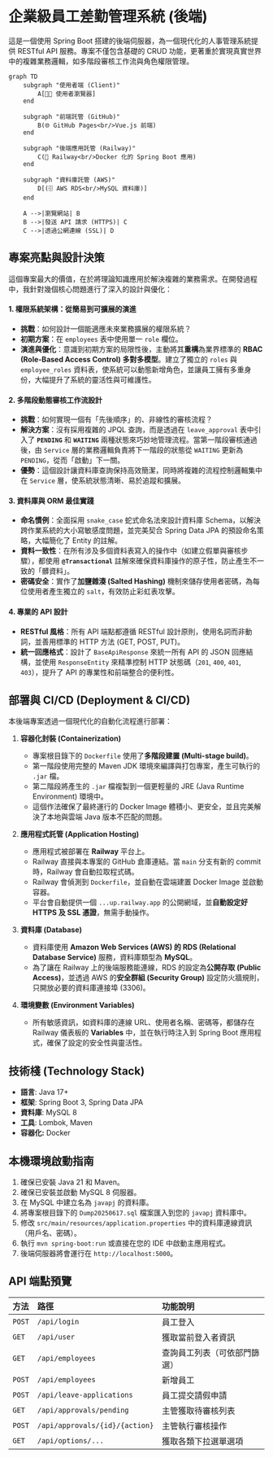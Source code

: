 # 企業級員工差勤管理系統 (後端)

這是一個使用 Spring Boot 搭建的後端伺服器，為一個現代化的人事管理系統提供 RESTful API 服務。專案不僅包含基礎的 CRUD 功能，更著重於實現真實世界中的複雜業務邏輯，如多階段審核工作流與角色權限管理。

```
graph TD
    subgraph "使用者端 (Client)"
        A[👨‍💻 使用者瀏覽器]
    end

    subgraph "前端託管 (GitHub)"
        B(🌐 GitHub Pages<br/>Vue.js 前端)
    end
    
    subgraph "後端應用託管 (Railway)"
        C(🚀 Railway<br/>Docker 化的 Spring Boot 應用)
    end

    subgraph "資料庫託管 (AWS)"
        D[(🗄️ AWS RDS<br/>MySQL 資料庫)]
    end

    A -->|瀏覽網站| B
    B -->|發送 API 請求 (HTTPS)| C
    C -->|透過公網連線 (SSL)| D
```

## 專案亮點與設計決策

這個專案最大的價值，在於將理論知識應用於解決複雜的業務需求。在開發過程中，我針對幾個核心問題進行了深入的設計與優化：

#### 1. **權限系統架構：從簡易到可擴展的演進**
* **挑戰**：如何設計一個能適應未來業務擴展的權限系統？
* **初期方案**：在 `employees` 表中使用單一 `role` 欄位。
* **演進與優化**：意識到初期方案的局限性後，主動將其**重構**為業界標準的 **RBAC (Role-Based Access Control) 多對多模型**。建立了獨立的 `roles` 與 `employee_roles` 資料表，使系統可以動態新增角色，並讓員工擁有多重身份，大幅提升了系統的靈活性與可維護性。

#### 2. **多階段動態審核工作流設計**
* **挑戰**：如何實現一個有「先後順序」的、非線性的審核流程？
* **解決方案**：沒有採用複雜的 JPQL 查詢，而是透過在 `leave_approval` 表中引入了 **`PENDING`** 和 **`WAITING`** 兩種狀態來巧妙地管理流程。當第一階段審核通過後，由 `Service` 層的業務邏輯負責將下一階段的狀態從 `WAITING` 更新為 `PENDING`，從而「啟動」下一關。
* **優勢**：這個設計讓資料庫查詢保持高效簡潔，同時將複雜的流程控制邏輯集中在 `Service` 層，使系統狀態清晰、易於追蹤和擴展。

#### 3. **資料庫與 ORM 最佳實踐**
* **命名慣例**：全面採用 `snake_case` 蛇式命名法來設計資料庫 Schema，以解決跨作業系統的大小寫敏感度問題，並完美契合 Spring Data JPA 的預設命名策略，大幅簡化了 Entity 的註解。
* **資料一致性**：在所有涉及多個資料表寫入的操作中（如建立假單與審核步驟），都使用 **`@Transactional`** 註解來確保資料庫操作的原子性，防止產生不一致的「髒資料」。
* **密碼安全**：實作了**加鹽雜湊 (Salted Hashing)** 機制來儲存使用者密碼，為每位使用者產生獨立的 `salt`，有效防止彩虹表攻擊。

#### 4. **專業的 API 設計**
* **RESTful 風格**：所有 API 端點都遵循 RESTful 設計原則，使用名詞而非動詞，並善用標準的 HTTP 方法 (GET, POST, PUT)。
* **統一回應格式**：設計了 `BaseApiResponse` 來統一所有 API 的 JSON 回應結構，並使用 `ResponseEntity` 來精準控制 HTTP 狀態碼（`201`, `400`, `401`, `403`），提升了 API 的專業性和前端整合的便利性。

## 部署與 CI/CD (Deployment & CI/CD)

本後端專案透過一個現代化的自動化流程進行部署：

1.  **容器化封裝 (Containerization)**
    * 專案根目錄下的 `Dockerfile` 使用了**多階段建置 (Multi-stage build)**。
    * 第一階段使用完整的 Maven JDK 環境來編譯與打包專案，產生可執行的 `.jar` 檔。
    * 第二階段將產生的 `.jar` 檔複製到一個更輕量的 JRE (Java Runtime Environment) 環境中。
    * 這個作法確保了最終運行的 Docker Image 體積小、更安全，並且完美解決了本地與雲端 Java 版本不匹配的問題。

2.  **應用程式託管 (Application Hosting)**
    * 應用程式被部署在 **Railway** 平台上。
    * Railway 直接與本專案的 GitHub 倉庫連結。當 `main` 分支有新的 commit 時，Railway 會自動拉取程式碼。
    * Railway 會偵測到 `Dockerfile`，並自動在雲端建置 Docker Image 並啟動容器。
    * 平台會自動提供一個 `...up.railway.app` 的公開網域，並**自動設定好 HTTPS 及 SSL 憑證**，無需手動操作。

3.  **資料庫 (Database)**
    * 資料庫使用 **Amazon Web Services (AWS) 的 RDS (Relational Database Service)** 服務，資料庫類型為 **MySQL**。
    * 為了讓在 Railway 上的後端服務能連線，RDS 的設定為**公開存取 (Public Access)**，並透過 AWS 的**安全群組 (Security Group)** 設定防火牆規則，只開放必要的資料庫連接埠 (3306)。

4.  **環境變數 (Environment Variables)**
    * 所有敏感資訊，如資料庫的連線 URL、使用者名稱、密碼等，都儲存在 Railway 儀表板的 **Variables** 中，並在執行時注入到 Spring Boot 應用程式，確保了設定的安全性與靈活性。




## 技術棧 (Technology Stack)
* **語言**: Java 17+
* **框架**: Spring Boot 3, Spring Data JPA
* **資料庫**: MySQL 8
* **工具**: Lombok, Maven
* **容器化:** Docker

## 本機環境啟動指南
1.  確保已安裝 Java 21 和 Maven。
2.  確保已安裝並啟動 MySQL 8 伺服器。
3.  在 MySQL 中建立名為 `javapj` 的資料庫。
4.  將專案根目錄下的 `Dump20250617.sql` 檔案匯入到您的 `javapj` 資料庫中。
5.  修改 `src/main/resources/application.properties` 中的資料庫連線資訊（用戶名、密碼）。
6.  執行 `mvn spring-boot:run` 或直接在您的 IDE 中啟動主應用程式。
7.  後端伺服器將會運行在 `http://localhost:5000`。

## API 端點預覽
| 方法 | 路徑 | 功能說明 |
| :--- | :--- | :--- |
| `POST` | `/api/login` | 員工登入 |
| `GET` | `/api/user` | 獲取當前登入者資訊 |
| `GET` | `/api/employees` | 查詢員工列表（可依部門篩選） |
| `POST` | `/api/employees` | 新增員工 |
| `POST`| `/api/leave-applications` | 員工提交請假申請 |
| `GET` | `/api/approvals/pending`| 主管獲取待審核列表 |
| `POST`| `/api/approvals/{id}/{action}` | 主管執行審核操作 |
| `GET` | `/api/options/...` | 獲取各類下拉選單選項 |
